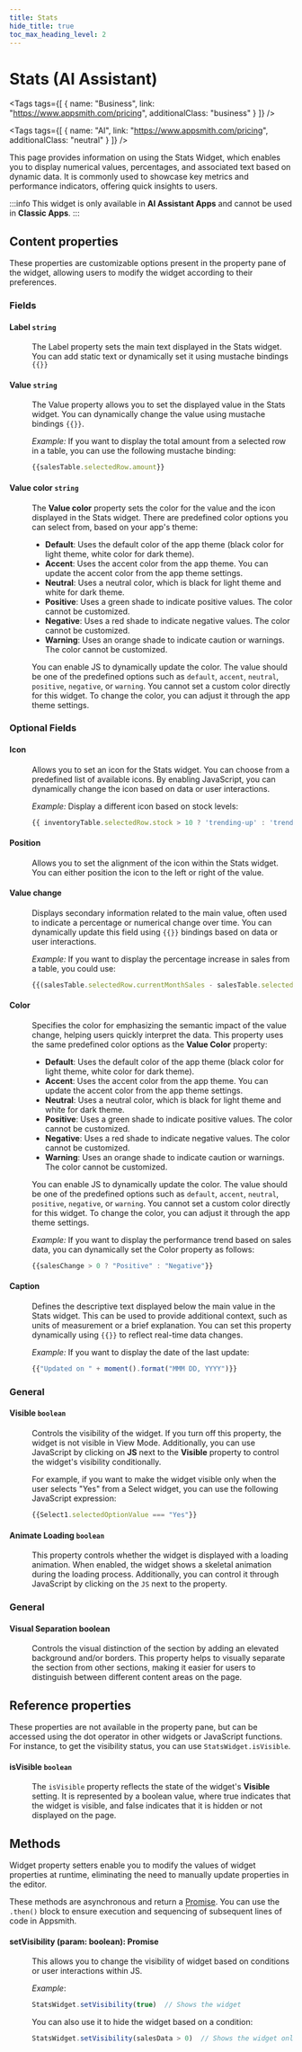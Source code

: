 ```yaml
---
title: Stats
hide_title: true
toc_max_heading_level: 2
---
```

<!-- vale off -->

<div className="tag-wrapper">
 <h1>Stats (AI Assistant)</h1>

<Tags
tags={[
{ name: "Business", link: "https://www.appsmith.com/pricing", additionalClass: "business" }
]}
/>

<Tags
tags={[
{ name: "AI", link: "https://www.appsmith.com/pricing", additionalClass: "neutral" }
]}
/>

</div>

<!-- vale on -->

This page provides information on using the Stats Widget, which enables you to display numerical values, percentages, and associated text based on dynamic data. It is commonly used to showcase key metrics and performance indicators, offering quick insights to users.

:::info
This widget is only available in **AI Assistant Apps** and cannot be used in **Classic Apps**.
::: 

 <ZoomImage
    src="/img/stats-widget.png" 
    alt=""
    caption=""
  /> 


## Content properties

These properties are customizable options present in the property pane of the widget, allowing users to modify the widget according to their preferences.

### Fields

#### Label `string`

<dd>

The Label property sets the main text displayed in the Stats widget. You can add static text or dynamically set it using mustache bindings `{{}}`

</dd>

#### Value `string`

<dd>

The Value property allows you to set the displayed value in the Stats widget. You can dynamically change the value using mustache bindings `{{}}`.

*Example:* If you want to display the total amount from a selected row in a table, you can use the following mustache binding:

```js
{{salesTable.selectedRow.amount}}
```

</dd>

#### Value color `string`

<dd>

The **Value color** property sets the color for the value and the icon displayed in the Stats widget. There are predefined color options you can select from, based on your app's theme:

- **Default**: Uses the default color of the app theme (black color for light theme, white color for dark theme).
- **Accent**: Uses the accent color from the app theme. You can update the accent color from the app theme settings.
- **Neutral**: Uses a neutral color, which is black for light theme and white for dark theme.
- **Positive**: Uses a green shade to indicate positive values. The color cannot be customized.
- **Negative**: Uses a red shade to indicate negative values. The color cannot be customized.
- **Warning**: Uses an orange shade to indicate caution or warnings. The color cannot be customized.

You can enable JS to dynamically update the color. The value should be one of the predefined options such as `default`, `accent`, `neutral`, `positive`, `negative`, or `warning`.  You cannot set a custom color directly for this widget. To change the color, you can adjust it through the app theme settings.


</dd>

### Optional Fields

#### Icon 

<dd>

Allows you to set an icon for the Stats widget. You can choose from a predefined list of available icons. By enabling JavaScript, you can dynamically change the icon based on data or user interactions.

*Example:* Display a different icon based on stock levels:

```js
{{ inventoryTable.selectedRow.stock > 10 ? 'trending-up' : 'trending-down' }}
```

</dd>

#### Position

<dd>

Allows you to set the alignment of the icon within the Stats widget. You can either position the icon to the left or right of the value.


</dd>


#### Value change

<dd>


Displays secondary information related to the main value, often used to indicate a percentage or numerical change over time. You can dynamically update this field using `{{}}` bindings based on data or user interactions.

*Example:* If you want to display the percentage increase in sales from a table, you could use:

```js
{{(salesTable.selectedRow.currentMonthSales - salesTable.selectedRow.lastMonthSales) / salesTable.selectedRow.lastMonthSales * 100}}%
```

</dd>


#### Color

<dd>

Specifies the color for emphasizing the semantic impact of the value change, helping users quickly interpret the data. This property uses the same predefined color options as the **Value Color** property:

- **Default**: Uses the default color of the app theme (black color for light theme, white color for dark theme).
- **Accent**: Uses the accent color from the app theme. You can update the accent color from the app theme settings.
- **Neutral**: Uses a neutral color, which is black for light theme and white for dark theme.
- **Positive**: Uses a green shade to indicate positive values. The color cannot be customized.
- **Negative**: Uses a red shade to indicate negative values. The color cannot be customized.
- **Warning**: Uses an orange shade to indicate caution or warnings. The color cannot be customized.

You can enable JS to dynamically update the color. The value should be one of the predefined options such as `default`, `accent`, `neutral`, `positive`, `negative`, or `warning`.  You cannot set a custom color directly for this widget. To change the color, you can adjust it through the app theme settings.

*Example:* If you want to display the performance trend based on sales data, you can dynamically set the Color property as follows:


```js
{{salesChange > 0 ? "Positive" : "Negative"}}
```


</dd>

#### Caption

<dd>

Defines the descriptive text displayed below the main value in the Stats widget. This can be used to provide additional context, such as units of measurement or a brief explanation. You can set this property dynamically using `{{}}` to reflect real-time data changes.

*Example:* If you want to display the date of the last update:

```js
{{"Updated on " + moment().format("MMM DD, YYYY")}}
```



</dd>


### General

#### Visible `boolean`

<dd>

Controls the visibility of the widget. If you turn off this property, the widget is not visible in View Mode. Additionally, you can use JavaScript by clicking on **JS** next to the **Visible** property to control the widget's visibility conditionally.

For example, if you want to make the widget visible only when the user selects "Yes" from a Select widget, you can use the following JavaScript expression: 
```js
{{Select1.selectedOptionValue === "Yes"}}
```

</dd>

#### Animate Loading `boolean`


<dd>

This property controls whether the widget is displayed with a loading animation. When enabled, the widget shows a skeletal animation during the loading process. Additionally, you can control it through JavaScript by clicking on the <code>JS</code> next to the property.

</dd>

### General

#### Visual Separation boolean

<dd>

Controls the visual distinction of the section by adding an elevated background and/or borders. This property helps to visually separate the section from other sections, making it easier for users to distinguish between different content areas on the page.


</dd>

## Reference properties

These properties are not available in the property pane, but can be accessed using the dot operator in other widgets or JavaScript functions. For instance, to get the visibility status, you can use `StatsWidget.isVisible`.


#### isVisible `boolean`

<dd>

The `isVisible` property reflects the state of the widget's **Visible** setting. It is represented by a boolean value, where true indicates that the widget is visible, and false indicates that it is hidden or not displayed on the page.

</dd>


## Methods

Widget property setters enable you to modify the values of widget properties at runtime, eliminating the need to manually update properties in the editor.

These methods are asynchronous and return a [Promise](/core-concepts/writing-code/javascript-promises#using-promises-in-appsmith). You can use the `.then()` block to ensure execution and sequencing of subsequent lines of code in Appsmith.



#### setVisibility (param: boolean): Promise

<dd>

This allows you to change the visibility of widget based on conditions or user interactions within JS.

*Example*:

```js
StatsWidget.setVisibility(true)  // Shows the widget
```

You can also use it to hide the widget based on a condition:

```js
StatsWidget.setVisibility(salesData > 0)  // Shows the widget only when sales data is greater than 0
```

</dd>